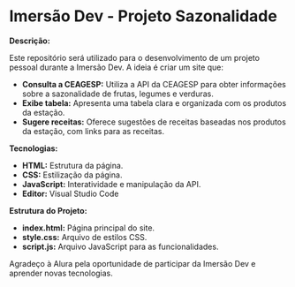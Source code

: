 # Imersão Dev - Projeto Sazonalidade

**Descrição:**

Este repositório será utilizado para o desenvolvimento de um projeto pessoal durante a Imersão Dev. A ideia é criar um site que:

* **Consulta a CEAGESP:** Utiliza a API da CEAGESP para obter informações sobre a sazonalidade de frutas, legumes e verduras.
* **Exibe tabela:** Apresenta uma tabela clara e organizada com os produtos da estação.
* **Sugere receitas:** Oferece sugestões de receitas baseadas nos produtos da estação, com links para as receitas.

**Tecnologias:**

* **HTML:** Estrutura da página.
* **CSS:** Estilização da página.
* **JavaScript:** Interatividade e manipulação da API.
* **Editor:** Visual Studio Code

**Estrutura do Projeto:**

* **index.html:** Página principal do site.
* **style.css:** Arquivo de estilos CSS.
* **script.js:** Arquivo JavaScript para as funcionalidades.


Agradeço à Alura pela oportunidade de participar da Imersão Dev e aprender novas tecnologias.
